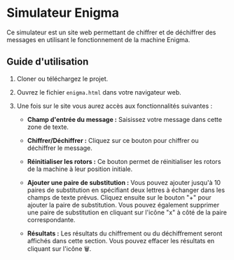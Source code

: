# Simulateur Enigma

Ce simulateur est un site web permettant de chiffrer et de déchiffrer des messages en utilisant le fonctionnement de la machine Enigma.

## Guide d'utilisation

1. Cloner ou téléchargez le projet.

2. Ouvrez le fichier `enigma.html` dans votre navigateur web.

3. Une fois sur le site vous aurez accès aux fonctionnalités suivantes :

   - **Champ d'entrée du message :** Saisissez votre message dans cette zone de texte.
   
   - **Chiffrer/Déchiffrer :** Cliquez sur ce bouton pour chiffrer ou déchiffrer le message.
   
   - **Réinitialiser les rotors :** Ce bouton permet de réinitialiser les rotors de la machine à leur position initiale.
   
   - **Ajouter une paire de substitution :** Vous pouvez ajouter jusqu'à 10 paires de substitution en spécifiant deux lettres à échanger dans les champs de texte prévus. Cliquez ensuite sur le bouton "+" pour ajouter la paire de substitution. Vous pouvez également supprimer une paire de substitution en cliquant sur l'icône "x" à côté de la paire correspondante.
   
   - **Résultats :** Les résultats du chiffrement ou du déchiffrement seront affichés dans cette section. Vous pouvez effacer les résultats en cliquant sur l'icône &#128465;.
